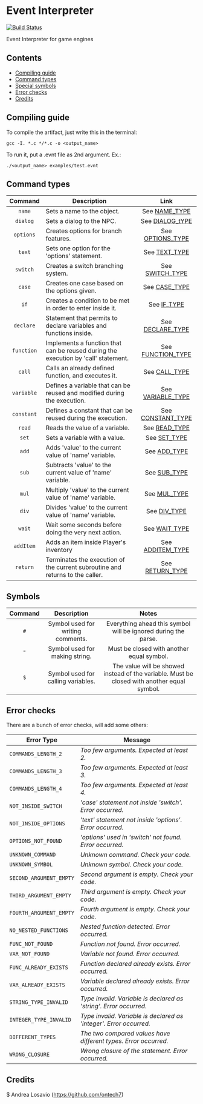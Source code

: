 # Event Interpreter

[![Build Status](https://travis-ci.org/ontech7/event_interpreter_validator.svg?branch=develop)](https://travis-ci.org/ontech7/event_interpreter_validator)

Event Interpreter for game engines

## Contents

- [Compiling guide](#compiling-guide)
- [Command types](#command-types)
- [Special symbols](#special-symbols)
- [Error checks](#error-checks)
- [Credits](#credits)

## Compiling guide

To compile the artifact, just write this in the terminal:

```gcc -I. *.c */*.c -o <output_name>```

To run it, put a .evnt file as 2nd argument. Ex.:  

```./<output_name> examples/test.evnt```

## Command types

| Command | Description | Link
| :---: | --- | :---: |
| `name` | Sets a name to the object. | See [NAME_TYPE](https://github.com/ontech7/event_interpreter_validator/blob/develop/docs/types/NAME_TYPE.md) |
| `dialog` | Sets a dialog to the NPC. | See [DIALOG_tYPE](https://github.com/ontech7/event_interpreter_validator/blob/develop/docs/types/DIALOG_TYPE.md) |
| `options` | Creates options for branch features. | See [OPTIONS_TYPE](https://github.com/ontech7/event_interpreter_validator/blob/develop/docs/types/OPTIONS_TYPE.md) |
| `text` | Sets one option for the 'options' statement. | See [TEXT_TYPE](https://github.com/ontech7/event_interpreter_validator/blob/develop/docs/types/TEXT_TYPE.md) |
| `switch` | Creates a switch branching system. | See [SWITCH_TYPE](https://github.com/ontech7/event_interpreter_validator/blob/develop/docs/types/SWITCH_TYPE.md) |
| `case` | Creates one case based on the options given. | See [CASE_TYPE](https://github.com/ontech7/event_interpreter_validator/blob/develop/docs/types/CASE_TYPE.md) |
| `if` | Creates a condition to be met in order to enter inside it. | See [IF_TYPE](https://github.com/ontech7/event_interpreter_validator/blob/develop/docs/types/IF_TYPE.md) |
| `declare` | Statement that permits to declare variables and functions inside. | See [DECLARE_TYPE](https://github.com/ontech7/event_interpreter_validator/blob/develop/docs/types/DECLARE_TYPE.md) |
| `function` | Implements a function that can be reused during the execution by 'call' statement. | See [FUNCTION_TYPE](https://github.com/ontech7/event_interpreter_validator/blob/develop/docs/types/FUNCTION_TYPE.md) |
| `call` | Calls an already defined function, and executes it. | See [CALL_TYPE](https://github.com/ontech7/event_interpreter_validator/blob/develop/docs/types/CALL_TYPE.md) |
| `variable` | Defines a variable that can be reused and modified during the execution. | See [VARIABLE_TYPE](https://github.com/ontech7/event_interpreter_validator/blob/develop/docs/types/VARIABLE_TYPE.md) |
| `constant` | Defines a constant that can be reused during the execution. | See [CONSTANT_TYPE](https://github.com/ontech7/event_interpreter_validator/blob/develop/docs/types/CONSTANT_TYPE.md) |
| `read` | Reads the value of a variable. | See [READ_TYPE](https://github.com/ontech7/event_interpreter_validator/blob/develop/docs/types/READ_TYPE.md) |
| `set` | Sets a variable with a value. | See [SET_TYPE](https://github.com/ontech7/event_interpreter_validator/blob/develop/docs/types/SET_TYPE.md) |
| `add` | Adds 'value' to the current value of 'name' variable. | See [ADD_TYPE](https://github.com/ontech7/event_interpreter_validator/blob/develop/docs/types/ADD_TYPE.md) |
| `sub` | Subtracts 'value' to the current value of 'name' variable. | See [SUB_TYPE](https://github.com/ontech7/event_interpreter_validator/blob/develop/docs/types/SUB_TYPE.md) |
| `mul` | Multiply 'value' to the current value of 'name' variable. | See [MUL_TYPE](https://github.com/ontech7/event_interpreter_validator/blob/develop/docs/types/MUL_TYPE.md) |
| `div` | Divides 'value' to the current value of 'name' variable. | See [DIV_TYPE](https://github.com/ontech7/event_interpreter_validator/blob/develop/docs/types/DIV_TYPE.md) |
| `wait` | Wait some seconds before doing the very next action. | See [WAIT_TYPE](https://github.com/ontech7/event_interpreter_validator/blob/develop/docs/types/WAIT_TYPE.md) |
| `addItem` | Adds an item inside Player's inventory | See [ADDITEM_TYPE](https://github.com/ontech7/event_interpreter_validator/blob/develop/docs/types/ADDITEM_TYPE.md) |
| `return` | Terminates the execution of the current subroutine and returns to the caller. | See [RETURN_TYPE](https://github.com/ontech7/event_interpreter_validator/blob/develop/docs/types/RETURN_TYPE.md) |

## Symbols

| Command | Description | Notes |
| :---: | :---: | :---: |
| `#` | Symbol used for writing comments. | Everything ahead this symbol will be ignored during the parse. |
| `"` | Symbol used for making string. | Must be closed with another equal symbol. |
| `$` | Symbol used for calling variables. | The value will be showed instead of the variable. Must be closed with another equal symbol. | 

## Error checks

There are a bunch of error checks, will add some others:

| Error Type | Message |
| --- | --- |
| `COMMANDS_LENGTH_2` | *Too few arguments. Expected at least 2.* |
| `COMMANDS_LENGTH_3` | *Too few arguments. Expected at least 3.* |
| `COMMANDS_LENGTH_4` | *Too few arguments. Expected at least 4.* |
| `NOT_INSIDE_SWITCH` | *'case' statement not inside 'switch'. Error occurred.* |
| `NOT_INSIDE_OPTIONS` | *'text' statement not inside 'options'. Error occurred.* |
| `OPTIONS_NOT_FOUND` | *'options' used in 'switch' not found. Error occurred.* |
| `UNKNOWN_COMMAND` | *Unknown command. Check your code.* |
| `UNKNOWN_SYMBOL` | *Unknown symbol. Check your code.* |
| `SECOND_ARGUMENT_EMPTY` | *Second argument is empty. Check your code.* |
| `THIRD_ARGUMENT_EMPTY` | *Third argument is empty. Check your code.* |
| `FOURTH_ARGUMENT_EMPTY` | *Fourth argument is empty. Check your code.* |
| `NO_NESTED_FUNCTIONS` | *Nested function detected. Error occurred.* |
| `FUNC_NOT_FOUND` | *Function not found. Error occurred.* |
| `VAR_NOT_FOUND` | *Variable not found. Error occurred.* |
| `FUNC_ALREADY_EXISTS` | *Function declared already exists. Error occurred.* |
| `VAR_ALREADY_EXISTS` | *Variable declared already exists. Error occurred.* |
| `STRING_TYPE_INVALID` | *Type invalid. Variable is declared as 'string'. Error occurred.* |
| `INTEGER_TYPE_INVALID` | *Type invalid. Variable is declared as 'integer'. Error occurred.* |
| `DIFFERENT_TYPES` | *The two compared values have different types. Error occurred.* |
| `WRONG_CLOSURE` | *Wrong closure of the statement. Error occurred.* |

Credits
----

$ Andrea Losavio (https://github.com/ontech7)
